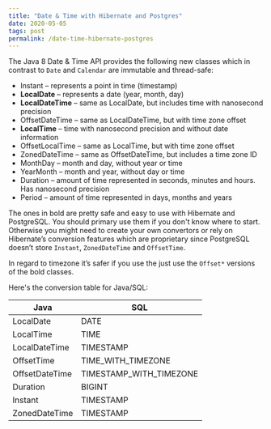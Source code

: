 ```yaml
---
title: "Date & Time with Hibernate and Postgres"
date: 2020-05-05
tags: post
permalink: /date-time-hibernate-postgres
---
```


The Java 8 Date & Time API provides the following new classes which in contrast to `Date` and `Calendar` are immutable and thread-safe:

- Instant – represents a point in time (timestamp)
- **LocalDate** – represents a date (year, month, day)
- **LocalDateTime** – same as LocalDate, but includes time with nanosecond precision
- OffsetDateTime – same as LocalDateTime, but with time zone offset
- **LocalTime** – time with nanosecond precision and without date information
- OffsetLocalTime – same as LocalTime, but with time zone offset
- ZonedDateTime – same as OffsetDateTime, but includes a time zone ID
- MonthDay – month and day, without year or time
- YearMonth – month and year, without day or time
- Duration – amount of time represented in seconds, minutes and hours. Has nanosecond precision
- Period – amount of time represented in days, months and years

The ones in bold are pretty safe and easy to use with Hibernate and PostgreSQL. You should primary use them if you don't know where to start. Otherwise you might need to create your own convertors or rely on Hibernate’s conversion features which are proprietary since PostgreSQL doesn’t store `Instant`, `ZonedDateTime` and `OffsetTime`.

In regard to timezone it’s safer if you use the just use the `Offset*` versions of the bold classes.

Here's the conversion table for Java/SQL:

| Java           | SQL                     |
| -------------- | ----------------------- |
| LocalDate      | DATE                    |
| LocalTime      | TIME                    |
| LocalDateTime  | TIMESTAMP               |
| OffsetTime     | TIME_WITH_TIMEZONE      |
| OffsetDateTime | TIMESTAMP_WITH_TIMEZONE |
| Duration       | BIGINT                  |
| Instant        | TIMESTAMP               |
| ZonedDateTime  | TIMESTAMP               |
